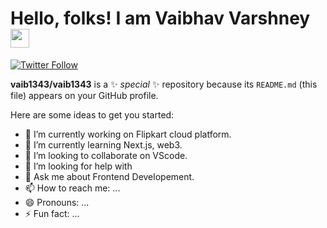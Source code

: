 # Hello, folks! I am Vaibhav Varshney<img src="https://raw.githubusercontent.com/MartinHeinz/MartinHeinz/master/wave.gif" width="30px">

[![Twitter Follow](https://img.shields.io/twitter/follow/codeSTACKr?color=1DA1F2&logo=twitter&style=for-the-badge)](https://twitter.com/intent/follow?original_referer=https%3A%2F%2Fgithub.com%2FcodeSTACKr&screen_name=codeSTACKr)

**vaib1343/vaib1343** is a ✨ _special_ ✨ repository because its `README.md` (this file) appears on your GitHub profile.

Here are some ideas to get you started:

- 🔭 I’m currently working on Flipkart cloud platform.
- 🌱 I’m currently learning Next.js, web3.
- 👯 I’m looking to collaborate on VScode.
- 🤔 I’m looking for help with 
- 💬 Ask me about Frontend Developement.
- 📫 How to reach me: ...
- 😄 Pronouns: ...
- ⚡ Fun fact: ...
